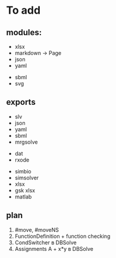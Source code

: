 # To add

## modules:

+ xlsx
+ markdown -> Page
+ json
+ yaml
- sbml
- svg

## exports

+ slv
+ json
+ yaml
+ sbml
+ mrgsolve
- dat
- rxode
+ simbio
+ simsolver
+ xlsx
+ gsk xlsx
+ matlab

## plan

1. #move, #moveNS
1. FunctionDefinition + function checking
1. CondSwitcher в DBSolve
1. Assignments A + x*y в DBSolve
